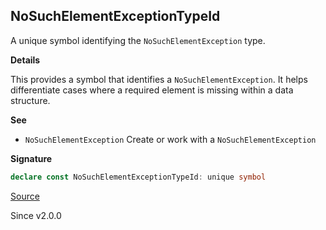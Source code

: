 ## NoSuchElementExceptionTypeId

A unique symbol identifying the `NoSuchElementException` type.

**Details**

This provides a symbol that identifies a `NoSuchElementException`. It helps
differentiate cases where a required element is missing within a data
structure.

**See**

- `NoSuchElementException` Create or work with a `NoSuchElementException`

**Signature**

```ts
declare const NoSuchElementExceptionTypeId: unique symbol
```

[Source](https://github.com/Effect-TS/effect/tree/main/packages/effect/src/Cause.ts#L143)

Since v2.0.0